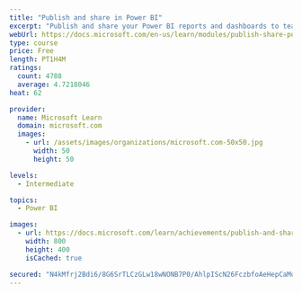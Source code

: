 ```yaml
---
title: "Publish and share in Power BI"
excerpt: "Publish and share your Power BI reports and dashboards to teammates in your organization or to everyone on the web."
webUrl: https://docs.microsoft.com/en-us/learn/modules/publish-share-power-bi/
type: course
price: Free
length: PT1H4M
ratings:
  count: 4788
  average: 4.7218046
heat: 62

provider:
  name: Microsoft Learn
  domain: microsoft.com
  images:
    - url: /assets/images/organizations/microsoft.com-50x50.jpg
      width: 50
      height: 50

levels:
  - Intermediate

topics:
  - Power BI

images:
  - url: https://docs.microsoft.com/learn/achievements/publish-and-share-with-power-bi-desktop-social.png
    width: 800
    height: 400
    isCached: true

secured: "N4kMfrj2Bdi6/8G6SrTLCzGLw18wNONB7P0/AhlpIScN26FczbfoAeHepCaMoJGjEMbrZPfYVs6cGkyiTPO+El5IQrHiOTjM8zDmvOPoGXF06Do/JRX2OWOnXAU8olQ3C082AMcpKMy5x1rG3llhkVEC3qZUvCMrBQdXsdBMcwFnRaodq2jsHsvmQ7O/CH0hV9vXn03K3mxFvYNjj+ph4a4gDQp9T7DN/NwtFpkz6M9t2flmKCKwo1eYEQX34EYGzRgLTsYnF7ySVkvmcnMzmanR1pKUtbLVb2VBHqUD8v+XGfNTZ0swJh2gVsxKXqIE264LDmW1yp9Z6Hj3f3KUy52VTIECGHfX6nI8oqyBq48nz0ysUn4zqj/q9lUkow4FcWXAZxOpqpuOsxnuteyVjRX7GvsdpKZ5ENbtfOA4hUE=;WBBtd6kBfYp0x/2GXSBNMQ=="
---
```


